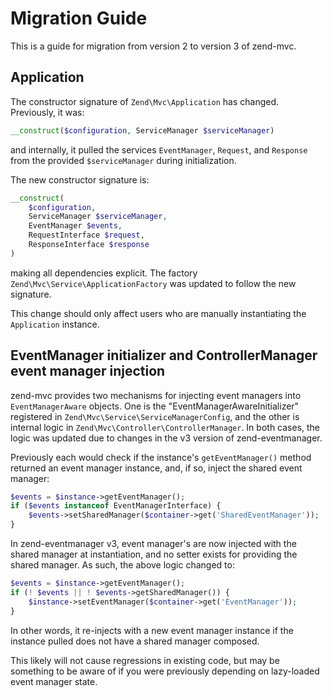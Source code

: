 # Migration Guide

This is a guide for migration from version 2 to version 3 of zend-mvc.

## Application

The constructor signature of `Zend\Mvc\Application` has changed. Previously, it
was:

```php
__construct($configuration, ServiceManager $serviceManager)
```

and internally, it pulled the services `EventManager`, `Request`, and `Response`
from the provided `$serviceManager` during initialization.

The new constructor signature is:

```php
__construct(
    $configuration,
    ServiceManager $serviceManager,
    EventManager $events,
    RequestInterface $request,
    ResponseInterface $response
)
```

making all dependencies explicit. The factory
`Zend\Mvc\Service\ApplicationFactory` was updated to follow the new signature.

This change should only affect users who are manually instantiating the
`Application` instance.

## EventManager initializer and ControllerManager event manager injection

zend-mvc provides two mechanisms for injecting event managers into
`EventManagerAware` objects. One is the "EventManagerAwareInitializer"
registered in `Zend\Mvc\Service\ServiceManagerConfig`, and the other is internal
logic in `Zend\Mvc\Controller\ControllerManager`. In both cases, the logic was
updated due to changes in the v3 version of zend-eventmanager. 

Previously each would check if the instance's `getEventManager()` method
returned an event manager instance, and, if so, inject the shared event manager:

```php
$events = $instance->getEventManager();
if ($events instanceof EventManagerInterface) {
    $events->setSharedManager($container->get('SharedEventManager'));
}
```

In zend-eventmanager v3, event manager's are now injected with the shared
manager at instantiation, and no setter exists for providing the shared manager.
As such, the above logic changed to:

```php
$events = $instance->getEventManager();
if (! $events || ! $events->getSharedManager()) {
    $instance->setEventManager($container->get('EventManager'));
}
```

In other words, it re-injects with a new event manager instance if the instance
pulled does not have a shared manager composed.

This likely will not cause regressions in existing code, but may be something to
be aware of if you were previously depending on lazy-loaded event manager
state.
